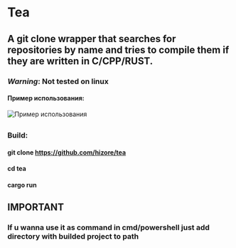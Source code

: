 # Tea
## A git clone wrapper that searches for repositories by name and tries to compile them if they are written in C/CPP/RUST.

### _Warning_: Not tested on linux

#### Пример использования:
![Пример использования](https://toukor.s-ul.eu/pqTQNSne)
##

### Build:
####  git clone https://github.com/hizore/tea
#### cd tea
####  cargo run

## IMPORTANT
### If u wanna use it as command in cmd/powershell just add directory with builded project to path 
